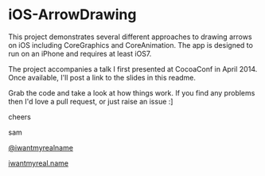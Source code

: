 # iOS-ArrowDrawing

This project demonstrates several different approaches to drawing arrows on iOS
including CoreGraphics and CoreAnimation. The app is designed to run on an
iPhone and requires at least iOS7.

The project accompanies a talk I first presented at CocoaConf in April 2014.
Once available, I'll post a link to the slides in this readme.

Grab the code and take a look at how things work. If you find any problems then
I'd love a pull request, or just raise an issue :]

cheers


sam

[@iwantmyrealname](https://twitter.com/iwantmyrealname)

[iwantmyreal.name](http://iwantmyreal.name)
